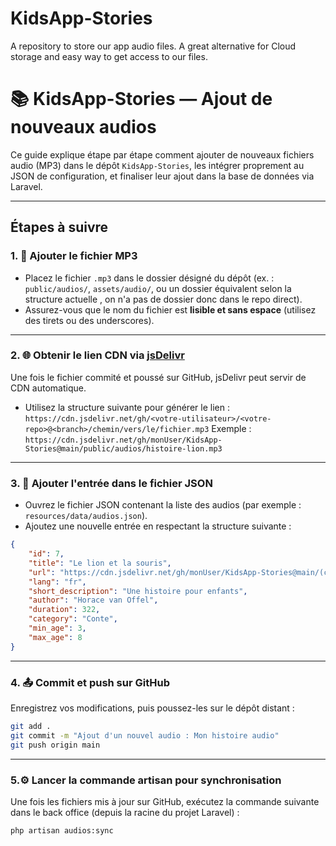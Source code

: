 # KidsApp-Stories
A repository to store our app audio files. A great alternative for Cloud storage and easy way to get access to our files.

# 📚 KidsApp-Stories — Ajout de nouveaux audios

Ce guide explique étape par étape comment ajouter de nouveaux fichiers audio (MP3) dans le dépôt `KidsApp-Stories`, les intégrer proprement au JSON de configuration, et finaliser leur ajout dans la base de données via Laravel.

---

##  Étapes à suivre

### 1. 🎵 Ajouter le fichier MP3

- Placez le fichier `.mp3` dans le dossier désigné du dépôt (ex. : `public/audios/`, `assets/audio/`, ou un dossier équivalent selon la structure actuelle , on n'a pas de  dossier donc dans le repo direct).
- Assurez-vous que le nom du fichier est **lisible et sans espace** (utilisez des tirets ou des underscores).

---

### 2. 🌐 Obtenir le lien CDN via [jsDelivr](https://www.jsdelivr.com/)

Une fois le fichier commité et poussé sur GitHub, jsDelivr peut servir de CDN automatique.

- Utilisez la structure suivante pour générer le lien :
`https://cdn.jsdelivr.net/gh/<votre-utilisateur>/<votre-repo>@<branch>/chemin/vers/le/fichier.mp3`
Exemple :
`https://cdn.jsdelivr.net/gh/monUser/KidsApp-Stories@main/public/audios/histoire-lion.mp3`


---

### 3. 🧠 Ajouter l'entrée dans le fichier JSON

- Ouvrez le fichier JSON contenant la liste des audios (par exemple : `resources/data/audios.json`).
- Ajoutez une nouvelle entrée en respectant la structure suivante :

```json
{
    "id": 7,
    "title": "Le lion et la souris",
    "url": "https://cdn.jsdelivr.net/gh/monUser/KidsApp-Stories@main/(cheminDossier)/histoire-lion.mp3",
    "lang": "fr",
    "short_description": "Une histoire pour enfants",
    "author": "Horace van Offel",
    "duration": 322,
    "category": "Conte",
    "min_age": 3,
    "max_age": 8
}
```
---
### 4. 📤 Commit et push sur GitHub
 Enregistrez vos modifications, puis poussez-les sur le dépôt distant :

```bash 
git add .
git commit -m "Ajout d'un nouvel audio : Mon histoire audio"
git push origin main
```
---

### 5.⚙️ Lancer la commande artisan pour synchronisation
Une fois les fichiers mis à jour sur GitHub, exécutez la commande suivante dans le back office (depuis la racine du projet Laravel) :

```bash
php artisan audios:sync
```
